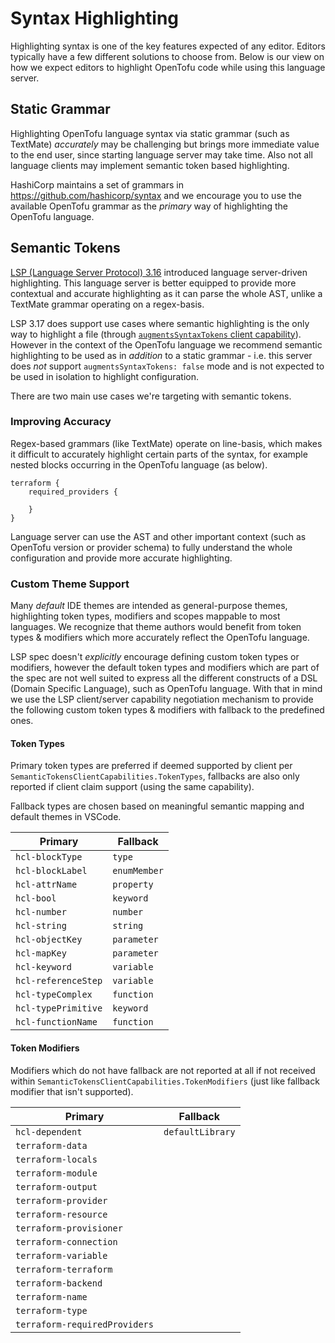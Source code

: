 # Syntax Highlighting

Highlighting syntax is one of the key features expected of any editor. Editors typically have a few different solutions to choose from. Below is our view on how we expect editors to highlight OpenTofu code while using this language server.

## Static Grammar

Highlighting OpenTofu language syntax via static grammar (such as TextMate) _accurately_ may be challenging but brings more immediate value to the end user, since starting language server may take time. Also not all language clients may implement semantic token based highlighting.

HashiCorp maintains a set of grammars in https://github.com/hashicorp/syntax and we encourage you to use the available OpenTofu grammar as the *primary* way of highlighting the OpenTofu language.

## Semantic Tokens

[LSP (Language Server Protocol) 3.16](https://microsoft.github.io/language-server-protocol/specifications/specification-3-16/) introduced language server-driven highlighting. This language server is better equipped to provide more contextual and accurate highlighting as it can parse the whole AST, unlike a TextMate grammar operating on a regex-basis.

LSP 3.17 does support use cases where semantic highlighting is the only way to highlight a file (through [`augmentsSyntaxTokens` client capability](https://microsoft.github.io/language-server-protocol/specifications/lsp/3.17/specification/#semanticTokensClientCapabilities)). However in the context of the OpenTofu language we recommend semantic highlighting to be used as in *addition* to a static grammar - i.e. this server does _not_ support `augmentsSyntaxTokens: false` mode and is not expected to be used in isolation to highlight configuration.

There are two main use cases we're targeting with semantic tokens.

### Improving Accuracy

Regex-based grammars (like TextMate) operate on line-basis, which makes it difficult to accurately highlight certain parts of the syntax, for example nested blocks occurring in the OpenTofu language (as below).

```hcl
terraform {
	required_providers {

	}
}
```

Language server can use the AST and other important context (such as OpenTofu version or provider schema) to fully understand the whole configuration and provide more accurate highlighting.

### Custom Theme Support

Many _default_ IDE themes are intended as general-purpose themes, highlighting token types, modifiers and scopes mappable to most languages. We recognize that theme authors would benefit from token types & modifiers which more accurately reflect the OpenTofu language.

LSP spec doesn't _explicitly_ encourage defining custom token types or modifiers, however the default token types and modifiers which are part of the spec are not well suited to express all the different constructs of a DSL (Domain Specific Language), such as OpenTofu language. With that in mind we use the LSP client/server capability negotiation mechanism to provide the following custom token types & modifiers with fallback to the predefined ones.

#### Token Types

Primary token types are preferred if deemed supported by client per `SemanticTokensClientCapabilities.TokenTypes`, fallbacks are also only reported if client claim support (using the same capability).

Fallback types are chosen based on meaningful semantic mapping and default themes in VSCode.

| Primary | Fallback |
| ------- | -------- |
| `hcl-blockType` | `type` |
| `hcl-blockLabel` | `enumMember` |
| `hcl-attrName` | `property` |
| `hcl-bool` | `keyword` |
| `hcl-number` | `number` |
| `hcl-string` | `string` |
| `hcl-objectKey` | `parameter` |
| `hcl-mapKey` | `parameter` |
| `hcl-keyword` | `variable` |
| `hcl-referenceStep` | `variable` |
| `hcl-typeComplex` | `function` |
| `hcl-typePrimitive` | `keyword` |
| `hcl-functionName` | `function` |

#### Token Modifiers

Modifiers which do not have fallback are not reported at all if not received within `SemanticTokensClientCapabilities.TokenModifiers` (just like fallback modifier that isn't supported).

| Primary | Fallback |
| ------- | -------- |
| `hcl-dependent` | `defaultLibrary` |
| `terraform-data` |  |
| `terraform-locals` |  |
| `terraform-module` |  |
| `terraform-output` |  |
| `terraform-provider` |  |
| `terraform-resource` |  |
| `terraform-provisioner` |  |
| `terraform-connection` |  |
| `terraform-variable` |  |
| `terraform-terraform` |  |
| `terraform-backend` |  |
| `terraform-name` |  |
| `terraform-type` |  |
| `terraform-requiredProviders` |  |
